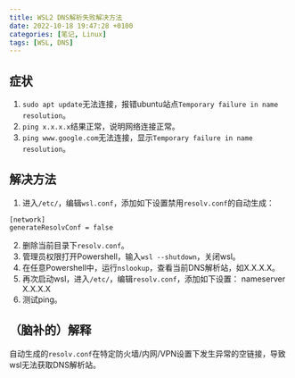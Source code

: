```yaml
---
title: WSL2 DNS解析失败解决方法
date: 2022-10-18 19:47:28 +0100
categories: [笔记, Linux]
tags: [WSL, DNS]
---
```


## 症状

1. `sudo apt update`无法连接，报错ubuntu站点`Temporary failure in name resolution`。
2. `ping x.x.x.x`结果正常，说明网络连接正常。
3. `ping www.google.com`无法连接，显示`Temporary failure in name resolution`。

## 解决方法

1. 进入`/etc/`，编辑`wsl.conf`，添加如下设置禁用`resolv.conf`的自动生成：

```config
[network]
generateResolvConf = false
```

2. 删除当前目录下`resolv.conf`。
3. 管理员权限打开Powershell，输入`wsl --shutdown`，关闭wsl。
4. 在任意Powershell中，运行`nslookup`，查看当前DNS解析站，如X.X.X.X。
5. 再次启动wsl，进入`/etc/`，编辑`resolv.conf`，添加如下设置：
    nameserver X.X.X.X
6. 测试ping。

## （脑补的）解释

自动生成的`resolv.conf`在特定防火墙/内网/VPN设置下发生异常的空链接，导致wsl无法获取DNS解析站。
